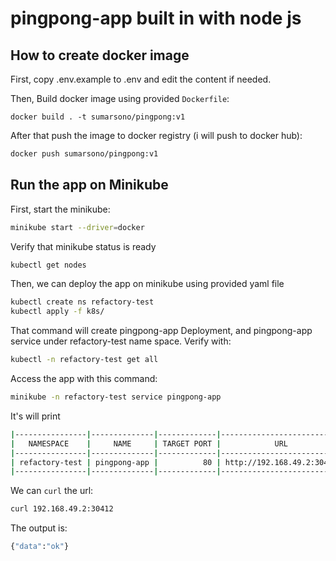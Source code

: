 # pingpong-app built in with node js

## How to create docker image
First, copy .env.example to .env and edit the content if needed.

Then, Build docker image using provided `Dockerfile`:

```
docker build . -t sumarsono/pingpong:v1
```

After that push the image to docker registry (i will push to docker hub):

```sh
docker push sumarsono/pingpong:v1
```

## Run the app on Minikube
First, start the minikube:

```sh
minikube start --driver=docker
```

Verify that minikube status is ready

```sh
kubectl get nodes
```

Then, we can deploy the app on minikube using provided yaml file

```sh
kubectl create ns refactory-test
kubectl apply -f k8s/
```

That command will create pingpong-app Deployment, and pingpong-app service under refactory-test name space. Verify with:

```sh
kubectl -n refactory-test get all
```

Access the app with this command:

```sh
minikube -n refactory-test service pingpong-app
```

It's will print

```sh
|----------------|--------------|-------------|---------------------------|
|   NAMESPACE    |     NAME     | TARGET PORT |            URL            |
|----------------|--------------|-------------|---------------------------|
| refactory-test | pingpong-app |          80 | http://192.168.49.2:30412 |
|----------------|--------------|-------------|---------------------------|
```

We can `curl` the url:

```sh
curl 192.168.49.2:30412
```

The output is:

```sh
{"data":"ok"}
```
